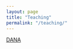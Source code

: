 ```yaml
---
layout: page
title: "Teaching"
permalink: "/teaching/"
---
```


[DANA]({{site.baseurl}}/teaching/DANA)